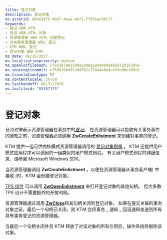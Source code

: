 ```yaml
---
title: 登记对象
description: 登记对象
ms.assetid: 80e61475-4bb7-4eaa-b9f1-ff95eac9bc77
keywords:
- 登记 WDK KTM
- 登记 WDK KTM，对象
- 资源管理器 WDK KTM，创建登记
- 内核事务管理器 WDK，登记
- KTM WDK，登记
- 登记对象 WDK KTM
ms.date: 06/16/2017
ms.localizationpriority: medium
ms.openlocfilehash: c78218799150da1d46a188499da402b72d1b3050
ms.sourcegitcommit: e769619bd37e04762c77444e8b4ce9fe86ef09cb
ms.translationtype: MT
ms.contentlocale: zh-CN
ms.lasthandoff: 08/31/2020
ms.locfileid: "89187179"
---
```

# <a name="enlistment-objects"></a>登记对象


*征用对象*表示资源管理器在事务中的[*登记*](transaction-processing-terms.md#ktm-term-enlistment)。 在资源管理器可以接收有关事务事件的通知之前，资源管理器必须调用 [**ZwCreateEnlistment**](/windows-hardware/drivers/ddi/wdm/nf-wdm-ntcreateenlistment) 来创建对事务的登记。

KTM 提供一组可供内核模式资源管理器调用的 [登记对象例程](/windows-hardware/drivers/ddi/index) 。 KTM 还提供用户模式应用程序可以调用的一组类似的用户模式例程。 有关用户模式例程的详细信息，请参阅 Microsoft Windows SDK。

当资源管理器调用 **ZwCreateEnlistment** ，以便在资源管理器从事务客户端) 中接收 (时，KTM 会创建登记对象。

[TPS 组件](understanding-tps-components.md) 可以调用 [**ZwOpenEnlistment**](/windows-hardware/drivers/ddi/wdm/nf-wdm-ntopenenlistment) 来打开登记对象的其他句柄。 但大多数 TPS 设计不需要额外的开放句柄。

资源管理器通过调用 [**ZwClose**](/windows-hardware/drivers/ddi/ntifs/nf-ntifs-ntclose)将其句柄关闭到登记对象。 如果在提交关联的事务对象之前，最后一个句柄已关闭，则 KTM 会将事务 \_ 通知 \_ 回滚通知发送到所有具有事务登记的资源管理器。

当最后一个句柄关闭并且 KTM 释放了对该对象的所有引用后，操作系统将删除该对象。

 

